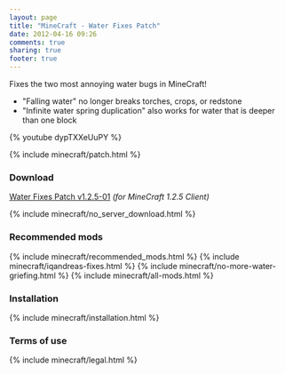 ```yaml
---
layout: page
title: "MineCraft - Water Fixes Patch"
date: 2012-04-16 09:26
comments: true
sharing: true
footer: true
---
```

Fixes the two most annoying water bugs in MineCraft!

 * "Falling water" no longer breaks torches, crops, or redstone
 * "Infinite water spring duplication" also works for water that is deeper than one block

{% youtube dypTXXeUuPY %}
 
{% include minecraft/patch.html %}

### Download
[Water Fixes Patch v1.2.5-01](https://github.com/downloads/IQAndreas/Minecraft-Mods-and-Patches/water-fixes-v1.2.5-01.zip) _(for MineCraft 1.2.5 Client)_

{% include minecraft/no_server_download.html %}

### Recommended mods
{% include minecraft/recommended_mods.html %}
{% include minecraft/iqandreas-fixes.html %}
{% include minecraft/no-more-water-griefing.html %}
{% include minecraft/all-mods.html %}

### Installation
{% include minecraft/installation.html %}

### Terms of use
{% include minecraft/legal.html %}
